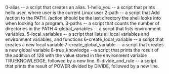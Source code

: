 0-alias -- a script that creates an alias.
1-hello_you -- a script that prints hello user, where user is the current Linux user
2-path -- a script that Add /action to the PATH. /action should be the last directory the shell looks into when looking for a program.
3-paths -- a script that counts the number of directories in the PATH
4-global_variables -- a script that lists environment variables.
5-local_variables -- a script that lists all local variables and environment variables, and functions
6-create_local_variable --  a script that creates a new local variable
7-create_global_variable --  a script that creates a new global variable
8-true_knowledge --a script that prints the result of the addition of 128 with the value stored in the environment variable TRUEKNOWLEDGE, followed by a new line.
9-divide_and_rule -- a script that prints the result of POWER divided by DIVIDE, followed by a new line.

